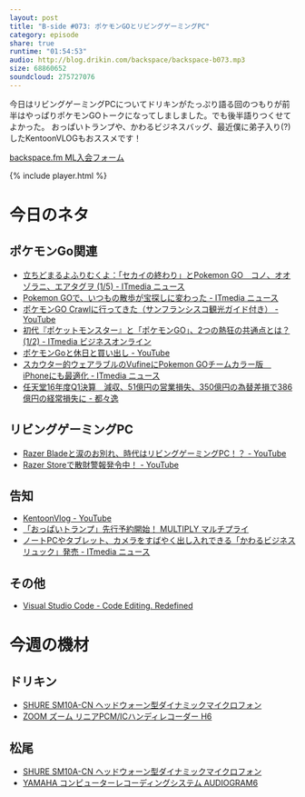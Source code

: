 ```yaml
---
layout: post
title: "B-side #073: ポケモンGOとリビングゲーミングPC"
category: episode
share: true
runtime: "01:54:53"
audio: http://blog.drikin.com/backspace/backspace-b073.mp3
size: 68860652
soundcloud: 275727076
---
```


今日はリビングゲーミングPCについてドリキンがたっぷり語る回のつもりが前半はやっぱりポケモンGOトークになってしましました。でも後半語りつくせてよかった。
おっぱいトランプや、かわるビジネスバッグ、最近僕に弟子入り(?)したKentoonVLOGもおススメです！

[backspace.fm ML入会フォーム](http://backspace.us11.list-manage.com/subscribe?u=09c933bd3997c1d16dbed156a&id=84b6529b91)

{% include player.html %}

# 今日のネタ

## ポケモンGo関連
* [立ちどまるよふりむくよ：「セカイの終わり」とPokemon GO　コノ、オオゾラニ、エアタグヲ (1/5) - ITmedia ニュース](http://www.itmedia.co.jp/news/articles/1607/28/news072.html)
* [Pokemon GOで、いつもの散歩が宝探しに変わった - ITmedia ニュース](http://www.itmedia.co.jp/news/articles/1607/23/news040.html)
* [ポケモンGO Crawlに行ってきた（サンフランシスコ観光ガイド付き） - YouTube](https://www.youtube.com/watch?v=DBFevQw2Gik)
* [初代『ポケットモンスター』と「ポケモンGO」、2つの熱狂の共通点とは？ (1/2) - ITmedia ビジネスオンライン](http://www.itmedia.co.jp/business/articles/1607/28/news046.html)
* [ポケモンGoと休日と買い出し - YouTube](https://www.youtube.com/watch?v=xeRc5kIeMqM&feature=youtu.be)
* [スカウター的ウェアラブルのVufineにPokemon GOチームカラー版　iPhoneにも最適化 - ITmedia ニュース](http://www.itmedia.co.jp/news/articles/1607/26/news063.html)
* [任天堂16年度Q1決算　減収、51億円の営業損失、350億円の為替差損で386億円の経常損失に - 都々逸](http://kotetsu.game-waza.net/%E3%82%B2%E3%83%BC%E3%83%A0%E5%A3%B2%E4%B8%8A%E3%83%BB%E8%80%83%E5%AF%9F/%E4%BB%BB%E5%A4%A9%E5%A0%8216%E5%B9%B4%E5%BA%A6q1%E6%B1%BA%E7%AE%97%E3%80%80%E6%B8%9B%E5%8F%8E%E6%B8%9B%E7%9B%8A%E3%80%81350%E5%84%84%E5%86%86%E3%81%AE%E7%82%BA%E6%9B%BF%E5%B7%AE%E6%90%8D%E3%81%A7%E8%B5%A4%E5%AD%97%E3%81%AB)

## リビングゲーミングPC
* [Razer Bladeと涙のお別れ、時代はリビングゲーミングPC！？ - YouTube](https://www.youtube.com/watch?v=4Fqgat9xm6Q&feature=youtu.be)
* [Razer Storeで散財警報発令中！ - YouTube](https://www.youtube.com/watch?v=LM6fHR_Z7Jo&feature=youtu.be)

## 告知
* [KentoonVlog - YouTube](https://www.youtube.com/channel/UCljLegRnHaPw9z7fFQYLeeQ/videos)
* [「おっぱいトランプ」先行予約開始！  MULTIPLY  マルチプライ](http://multiply.tokyo/opt/)
* [ノートPCやタブレット、カメラをすばやく出し入れできる「かわるビジネスリュック」発売 - ITmedia ニュース](http://www.itmedia.co.jp/news/articles/1607/27/news146.html)

## その他
* [Visual Studio Code - Code Editing. Redefined](https://code.visualstudio.com/c?utm_expid=101350005-24.YOq70TI1QcW9kAbMwmhePg.2&utm_referrer=https%3A%2F%2Fwww.google.com%2F)

# 今週の機材

## ドリキン
* [SHURE  SM10A-CN ヘッドウォーン型ダイナミックマイクロフォン](http://amzn.to/1LXIGkV) 
* [ZOOM ズーム リニアPCM/ICハンディレコーダー H6](http://amzn.to/29BOo5n)

## 松尾
* [SHURE  SM10A-CN ヘッドウォーン型ダイナミックマイクロフォン](http://amzn.to/1LXIGkV) 
* [YAMAHA コンピューターレコーディングシステム AUDIOGRAM6](http://amzn.to/1Rsyq5W)
